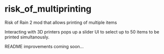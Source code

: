# risk_of_multiprinting
Risk of Rain 2 mod that allows printing of multiple items

Interacting with 3D printers pops up a slider UI to select up to 50 items to be printed simultanously. 

README improvements coming soon... 
